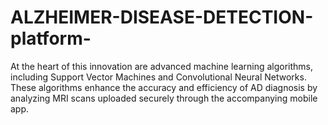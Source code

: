 # ALZHEIMER-DISEASE-DETECTION-platform-
At the heart of this innovation are advanced machine learning algorithms, including Support Vector Machines and Convolutional Neural Networks. These algorithms enhance the accuracy and efficiency of AD diagnosis by analyzing MRI scans uploaded securely through the accompanying mobile app. 
